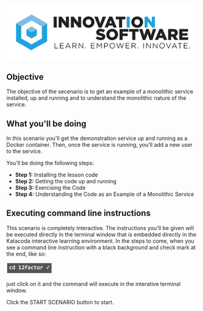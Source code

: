 ![logo](mstran-002/assets/logo-sm.png)

## Objective

The objective of the secenario is to get an example of a monolithic service installed, up and running and to understand the monolithic nature of the service.

## What you'll be doing 

In this scenario you'll get the demonstration service up and running as a Docker container. Then, once the service is running, you'll add a new user to the service.

You'll be doing the following steps:

* **Step 1:** Installing the lesson code
* **Step 2:** Getting the code up and running
* **Step 3:** Exercising the Code
* **Step 4:** Understanding the Code as an Example of a Monolithic Service

## Executing command line instructions 

This scenario is completely interactive. The instructions you'll be given will be executed directly in the terminal window that is embedded directly in the Katacoda interactive learning environment. In the steps to come, when you see a command line instruction with a black background and check mark at the end, like so:

![Katacoda command line](12factor-010/assets/command-01.png)

just click on it and the command will execute in the interative terminal window.

Click the START SCENARIO button to start.